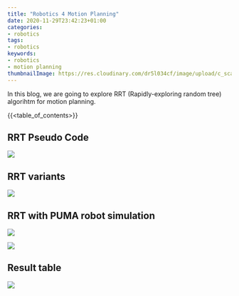 ```yaml
---
title: "Robotics 4 Motion Planning"
date: 2020-11-29T23:42:23+01:00
categories:
- robotics
tags:
- robotics
keywords:
- robotics
- motion planning
thumbnailImage: https://res.cloudinary.com/dr5l034cf/image/upload/c_scale,w_400/v1606689979/Robotics/motion-planning_fwwg9u.jpg
---
```

In this blog, we are going to explore RRT (Rapidly-exploring random tree) algorihtm for motion planning.	
<!--more-->
{{<table_of_contents>}}

## RRT Pseudo Code
![](https://res.cloudinary.com/dr5l034cf/image/upload/v1606690249/Robotics/motion-planning-pseudo_yhrbow.jpg)

## RRT variants
![](https://res.cloudinary.com/dr5l034cf/image/upload/v1606690397/Robotics/RRT-family_zae9gs.jpg)

## RRT with PUMA robot simulation
![](https://res.cloudinary.com/dr5l034cf/image/upload/c_scale,w_600/v1606689979/Robotics/motion-planning_fwwg9u.jpg)

![](https://res.cloudinary.com/dr5l034cf/image/upload/c_scale,w_600/v1606690120/Robotics/motion-planning-finish_y6eosj.jpg)

## Result table
![](https://res.cloudinary.com/dr5l034cf/image/upload/v1606690527/Robotics/motion-planning-result_re9a5b.jpg)
